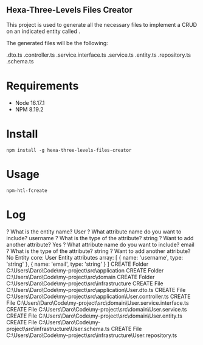 ## Hexa-Three-Levels Files Creator


This project is used to generate all the necessary files to implement a CRUD on an indicated entity called <nameEntity>.

The generated files will be the following:

<nameEntity>.dto.ts
<nameEntity>.controller.ts
<nameEntity>.service.interface.ts
<nameEntity>.service.ts
<nameEntity>.entity.ts
<nameEntity>.repository.ts
<nameEntity>.schema.ts

# Requirements

* Node 16.17.1
* NPM 8.19.2

# Install

```npm install -g hexa-three-levels-files-creator```

# Usage

```npm-htl-fcreate```

# Log

? What is the entity name? User
? What attribute name do you want to include? username
? What is the type of the attribute? string
? Want to add another attribute? Yes
? What attribute name do you want to include? email
? What is the type of the attribute? string
? Want to add another attribute? No
Entity core: User
Entity attributes array: [
  { name: 'username', type: 'string' },
  { name: 'email', type: 'string' }
]
CREATE Folder C:\Users\Daro\Code\my-project\src\application
CREATE Folder C:\Users\Daro\Code\my-project\src\domain
CREATE Folder C:\Users\Daro\Code\my-project\src\infrastructure
CREATE File C:\Users\Daro\Code\my-project\src\application\User.dto.ts
CREATE File C:\Users\Daro\Code\my-project\src\application\User.controller.ts
CREATE File C:\Users\Daro\Code\my-project\src\domain\User.service.interface.ts
CREATE File C:\Users\Daro\Code\my-project\src\domain\User.service.ts
CREATE File C:\Users\Daro\Code\my-project\src\domain\User.entity.ts
CREATE File C:\Users\Daro\Code\my-project\src\infrastructure\User.schema.ts
CREATE File C:\Users\Daro\Code\my-project\src\infrastructure\User.repository.ts

